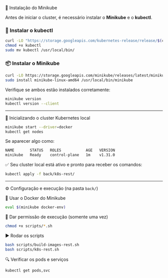 🚀 Instalação do Minikube

Antes de iniciar o cluster, é necessário instalar o **Minikube** e o **kubectl**.

### 🧩 Instalar o kubectl
```bash
curl -LO "https://storage.googleapis.com/kubernetes-release/release/$(curl -s https://storage.googleapis.com/kubernetes-release/release/stable.txt)/bin/linux/amd64/kubectl"
chmod +x kubectl
sudo mv kubectl /usr/local/bin/
```

### 📦 Instalar o Minikube
```bash
curl -LO https://storage.googleapis.com/minikube/releases/latest/minikube-linux-amd64
sudo install minikube-linux-amd64 /usr/local/bin/minikube
```

Verifique se ambos estão instalados corretamente:
```bash
minikube version
kubectl version --client
```

---

🚀 Inicializando o cluster Kubernetes local

```bash
minikube start --driver=docker
kubectl get nodes
```

Se aparecer algo como:

```bash
NAME       STATUS   ROLES           AGE   VERSION
minikube   Ready    control-plane   1m    v1.31.0
```

✅ Seu cluster local está ativo e pronto para receber os comandos:

```bash
kubectl apply -f back/k8s-rest/
```

---

⚙️ Configuração e execução (na pasta `back/`)

🐳 Usar o Docker do Minikube
```bash
eval $(minikube docker-env)
```

🔑 Dar permissão de execução (somente uma vez)
```bash
chmod +x scripts/*.sh
```

▶️ Rodar os scripts
```bash
bash scripts/build-images-rest.sh
bash scripts/k8s-rest.sh
```

🔍 Verificar os pods e serviços
```bash
kubectl get pods,svc
```
